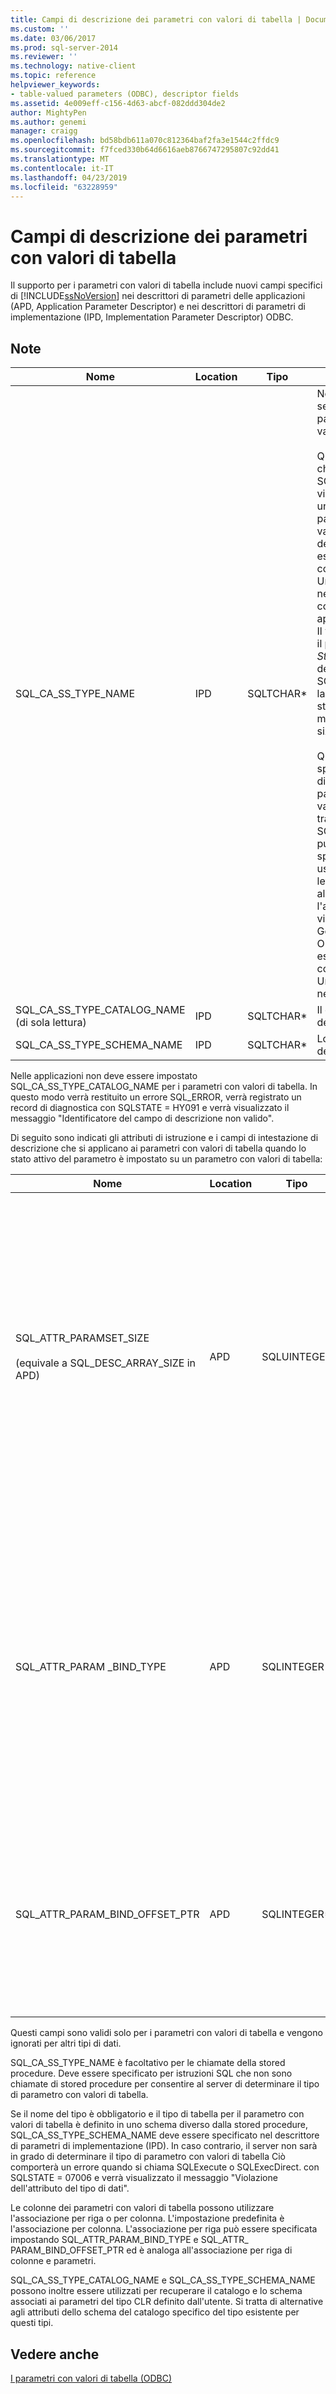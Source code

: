 ```yaml
---
title: Campi di descrizione dei parametri con valori di tabella | Documenti di Microsoft
ms.custom: ''
ms.date: 03/06/2017
ms.prod: sql-server-2014
ms.reviewer: ''
ms.technology: native-client
ms.topic: reference
helpviewer_keywords:
- table-valued parameters (ODBC), descriptor fields
ms.assetid: 4e009eff-c156-4d63-abcf-082ddd304de2
author: MightyPen
ms.author: genemi
manager: craigg
ms.openlocfilehash: bd58bdb611a070c812364baf2fa3e1544c2ffdc9
ms.sourcegitcommit: f7fced330b64d6616aeb8766747295807c92dd41
ms.translationtype: MT
ms.contentlocale: it-IT
ms.lasthandoff: 04/23/2019
ms.locfileid: "63228959"
---
```

# <a name="table-valued-parameter-descriptor-fields"></a>Campi di descrizione dei parametri con valori di tabella
  Il supporto per i parametri con valori di tabella include nuovi campi specifici di [!INCLUDE[ssNoVersion](../../includes/ssnoversion-md.md)] nei descrittori di parametri delle applicazioni (APD, Application Parameter Descriptor) e nei descrittori di parametri di implementazione (IPD, Implementation Parameter Descriptor) ODBC.  
  
## <a name="remarks"></a>Note  
  
|Nome|Location|Tipo|Descrizione|  
|----------|--------------|----------|-----------------|  
|SQL_CA_SS_TYPE_NAME|IPD|SQLTCHAR*|Nome del tipo di server del parametro con valori di tabella.<br /><br /> Quando in una chiamata a SQLBindParameter viene specificato un nome di tipo di parametro con valori di tabella, deve sempre essere specificato come valore Unicode, anche nelle applicazioni compilate come applicazioni ANSI. Il valore usato per il parametro *StrLen_or_IndPtr* deve essere SQL_NTS oppure la lunghezza della stringa del nome moltiplicata per sizeof (WCHAR).<br /><br /> Quando viene specificato il nome di un tipo di parametro con valori di tabella tramite SQLSetDescField, può essere specificato usando un valore letterale conforme al modo in cui l'applicazione viene compilato. In Gestione driver ODBC verrà eseguita la conversione Unicode necessaria.|  
|SQL_CA_SS_TYPE_CATALOG_NAME (di sola lettura)|IPD|SQLTCHAR*|Il catalogo in cui è definito il tipo.|  
|SQL_CA_SS_TYPE_SCHEMA_NAME|IPD|SQLTCHAR*|Lo schema in cui è definito il tipo.|  
  
 Nelle applicazioni non deve essere impostato SQL_CA_SS_TYPE_CATALOG_NAME per i parametri con valori di tabella. In questo modo verrà restituito un errore SQL_ERROR, verrà registrato un record di diagnostica con SQLSTATE = HY091 e verrà visualizzato il messaggio "Identificatore del campo di descrizione non valido".  
  
 Di seguito sono indicati gli attributi di istruzione e i campi di intestazione di descrizione che si applicano ai parametri con valori di tabella quando lo stato attivo del parametro è impostato su un parametro con valori di tabella:  
  
|Nome|Location|Tipo|Descrizione|  
|----------|--------------|----------|-----------------|  
|SQL_ATTR_PARAMSET_SIZE<br /><br /> (equivale a SQL_DESC_ARRAY_SIZE in APD)|APD|SQLUINTEGER|Dimensione delle matrici di buffer per un parametro con valori di tabella. Si tratta del numero massimo di righe che può essere adattato dai buffer o della dimensione dei buffer in righe. Nel valore del parametro con valori di tabella stesso potrebbe essere presente un numero maggiore o minore di righe rispetto a quello che può essere contenuto nel buffer. Valore predefinito è 1. **Nota:**  Se SQL_SOPT_SS_PARAM_FOCUS è impostato sul valore predefinito pari a 0, SQL_ATTR_PARAMSET_SIZE si riferisce all'istruzione e specifica il numero di set di parametri. Se SQL_SOPT_SS_PARAM_FOCUS è impostato sul numero ordinale di un parametro con valori di tabella, si riferisce al parametro con valori di tabella e specifica il numero di righe per set di parametri per il parametro con valori di tabella.|  
|SQL_ATTR_PARAM _BIND_TYPE|APD|SQLINTEGER|L'impostazione predefinita è SQL_PARAM_BIND_BY_COLUMN.<br /><br /> Per selezionare l'associazione per riga, questo campo è impostato sulla lunghezza della struttura o su un'istanza di un buffer che verrà associato a un set di righe del parametro con valori di tabella. Questa lunghezza deve includere lo spazio per tutte le colonne associate ed eventuale riempimento della struttura o del buffer. In questo modo si garantisce che, quando l'indirizzo di una colonna associata viene incrementato con la lunghezza specificata, il risultato punterà all'inizio della stessa colonna della riga successiva. In caso di utilizzo dell'operatore `sizeof` in ANSI C, questo comportamento è garantito.|  
|SQL_ATTR_PARAM_BIND_OFFSET_PTR|APD|SQLINTEGER*|Il valore predefinito è un puntatore null.<br /><br /> Se questo campo è non null, il driver risolve il riferimento dell'indicatore di misura, aggiunge il valore per il quale è stato risolto il riferimento a ognuno dei campi posticipati nel record del descrittore (SQL_DESC_DATA_PTR, SQL_DESC_INDICATOR_PTR e SQL_DESC_OCTET_LENGTH_PTR) e utilizza i nuovi valori dell'indicatore di misura per accedere ai valori dei dati.|  
  
 Questi campi sono validi solo per i parametri con valori di tabella e vengono ignorati per altri tipi di dati.  
  
 SQL_CA_SS_TYPE_NAME è facoltativo per le chiamate della stored procedure. Deve essere specificato per istruzioni SQL che non sono chiamate di stored procedure per consentire al server di determinare il tipo di parametro con valori di tabella.  
  
 Se il nome del tipo è obbligatorio e il tipo di tabella per il parametro con valori di tabella è definito in uno schema diverso dalla stored procedure, SQL_CA_SS_TYPE_SCHEMA_NAME deve essere specificato nel descrittore di parametri di implementazione (IPD). In caso contrario, il server non sarà in grado di determinare il tipo di parametro con valori di tabella Ciò comporterà un errore quando si chiama SQLExecute o SQLExecDirect. con SQLSTATE = 07006 e verrà visualizzato il messaggio "Violazione dell'attributo del tipo di dati".  
  
 Le colonne dei parametri con valori di tabella possono utilizzare l'associazione per riga o per colonna. L'impostazione predefinita è l'associazione per colonna. L'associazione per riga può essere specificata impostando SQL_ATTR_PARAM_BIND_TYPE e SQL_ATTR_ PARAM_BIND_OFFSET_PTR ed è analoga all'associazione per riga di colonne e parametri.  
  
 SQL_CA_SS_TYPE_CATALOG_NAME e SQL_CA_SS_TYPE_SCHEMA_NAME possono inoltre essere utilizzati per recuperare il catalogo e lo schema associati ai parametri del tipo CLR definito dall'utente. Si tratta di alternative agli attributi dello schema del catalogo specifico del tipo esistente per questi tipi.  
  
## <a name="see-also"></a>Vedere anche  
 [I parametri con valori di tabella &#40;ODBC&#41;](table-valued-parameters-odbc.md)  
  
  
